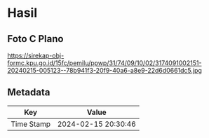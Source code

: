 # Hasil

## Foto C Plano

https://sirekap-obj-formc.kpu.go.id/15fc/pemilu/ppwp/31/74/09/10/02/3174091002151-20240215-005123--78b941f3-20f9-40a6-a8e9-22d6d0661dc5.jpg


## Metadata

| Key        | Value               |
| ---------- | ------------------- |
| Time Stamp | 2024-02-15 20:30:46 |



